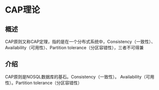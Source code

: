 # CAP理论

## 概述

CAP原则又称CAP定理，指的是在一个分布式系统中，Consistency（一致性）、 Availability（可用性）、Partition tolerance（分区容错性），三者不可得兼



## 介绍

CAP原则是NOSQL数据库的基石。Consistency（一致性）。 Availability（可用性）。Partition tolerance（分区容错性）

